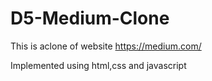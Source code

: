 # D5-Medium-Clone

This is aclone of website https://medium.com/

Implemented using html,css and javascript
